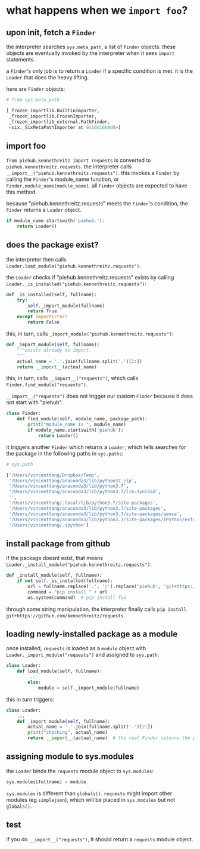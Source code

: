 # what happens when we `import foo`?

## upon init, fetch a `Finder`
the interpreter searches `sys.meta_path`, a list of `Finder` objects. these objects are eventually invoked by the interpreter when it sees `import` statements.

a `Finder`'s only job is to return a `Loader` if a specific condition is met. it is the `Loader` that does the heavy lifting.

here are `Finder` objects:
```python
# from sys.meta_path

[_frozen_importlib.BuiltinImporter,
 _frozen_importlib.FrozenImporter,
 _frozen_importlib_external.PathFinder,
 <six._SixMetaPathImporter at 0x10d16b9d0>]
```

## import foo
`from piehub.kennethreitz import requests` is converted to `piehub.kennethreitz.requests`. the interpreter calls `__import__("piehub.kennethreitz.requests")`. this invokes a `Finder` by calling the `Finder`'s module_name function, or `Finder.module_name(module_name)`. all `Finder` objects are expected to have this method.

because "piehub.kennethreitz.requests" meets the `Finder`'s condition, the `Finder` returns a `Loader` object.
```python
if module_name.startswith('piehub.'):
    return Loader()
```

## does the package exist?
the interpreter then calls `Loader.load_module("piehub.kennethreitz.requests")`.

the `Loader` checks if "piehub.kennethreitz.requests" exists by calling `Loader._is_installed("piehub.kennethreitz.requests")`:
```python
def _is_installed(self, fullname):
    try:
        self._import_module(fullname)
        return True
    except ImportError:
        return False
```
this, in turn, calls `_import_module("piehub.kennethreitz.requests")`:
```python
def _import_module(self, fullname):
    """exists already so import.
    """
    actual_name = '.'.join(fullname.split('.')[2:])
    return __import__(actual_name)
```
this, in turn, calls `__import__("requests")`, which calls `Finder.find_module("requests")`. 

`__import__("requests")` does not trigger our custom `Finder` because it does not start with "piehub".
```python
class Finder:
    def find_module(self, module_name, package_path):
        print("module_name is ", module_name)
        if module_name.startswith('piehub'):
            return Loader()
```
it triggers another `Finder` which returns a `Loader`, which tells searches for the package in the following paths in `sys.paths`:
```python
# sys.path

['/Users/vincenttang/Dropbox/Temp',
 '/Users/vincenttang/anaconda3/lib/python37.zip',
 '/Users/vincenttang/anaconda3/lib/python3.7',
 '/Users/vincenttang/anaconda3/lib/python3.7/lib-dynload',
 '',
 '/Users/vincenttang/.local/lib/python3.7/site-packages',
 '/Users/vincenttang/anaconda3/lib/python3.7/site-packages',
 '/Users/vincenttang/anaconda3/lib/python3.7/site-packages/aeosa',
 '/Users/vincenttang/anaconda3/lib/python3.7/site-packages/IPython/extensions',
 '/Users/vincenttang/.ipython']
```
## install package from github
if the package doesnt exist, that means `Loader._install_module("piehub.kennethreitz.requests")`:
```python
def _install_module(self, fullname):
    if not self._is_installed(fullname):
        url = fullname.replace('.', '/').replace('piehub', 'git+https://github.com', 1)
        command = "pip install " + url
        os.system(command)  # pip install foo
```
through some string manipulation, the interpreter finally calls `pip install git+https://github.com/kennethreitz/requests`.

## loading newly-installed package as a module
once installed, `requests` is loaded as a `module` object with `Loader._import_module("requests")` and assigned to `sys.path`:
```python
class Loader:
    def load_module(self, fullname):
        ...
        else:
            module = self._import_module(fullname)
```
this in turn triggers:
```python
class Loader:
    ...
    def _import_module(self, fullname):
        actual_name = '.'.join(fullname.split('.')[2:])
        print("checking", actual_name)
        return __import__(actual_name)  # the real Finder returns the package as a module
```

## assigning module to sys.modules
the `Loader` binds the `requests` module object to `sys.modules`:
```python
sys.modules[fullname] = module
```
`sys.modules` is different than `globals()`. `requests` might import other modules (eg `simplejson`), which will be placed in `sys.modules` but not `globals()`. 

## test
if you do `__import__("requests")`, it should return a `requests` module object.